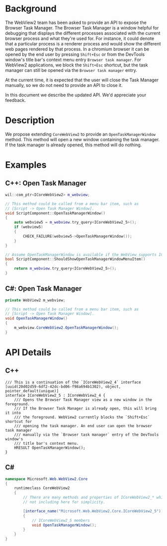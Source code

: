 # Background
The WebView2 team has been asked to provide an API to expose the Browser Task
Manager. The Browser Task Manager is a window helpful for debugging that 
displays the different processes associated with the current browser process and 
what they're used for. For instance, it could denote that a particular process 
is a renderer process and would show the different web pages rendered by that 
process. In a chromium browser it can be opened by the end user by pressing 
`Shift+Esc` or from the DevTools window's title bar's context menu entry 
`Browser task manager`. For WebView2 applications, we block the 
`Shift+Esc` shortcut, but the task manager can still be opened via the 
`Browser task manager` entry.

At the current time, it is expected that the user will close the Task 
Manager manually, so we do not need to provide an API to close it.

In this document we describe the updated API. We'd appreciate your feedback.

# Description
We propose extending `CoreWebView2` to provide an `OpenTaskManagerWindow` 
method. This method will open a new window containing the task manager. 
If the task manager is already opened, this method will do nothing.

# Examples
## C++: Open Task Manager

``` cpp
wil::com_ptr<ICoreWebView2> m_webview;

// This method could be called from a menu bar item, such as 
// [Script -> Open Task Manager Window]. 
void ScriptComponent::OpenTaskManagerWindow()
{
    auto webview5 = m_webview.try_query<ICoreWebView2_5>();
    if (webview5) 
    {
        CHECK_FAILURE(webview5->OpenTaskManagerWindow());
    }
}

// Assume OpenTaskManagerWindow is available if the WebView supports ICoreWebView2_5.
bool ScriptComponent::ShouldShowOpenTaskManagerWindowMenuItem()
{
    return m_webview.try_query<ICoreWebView2_5>();
}
```

## C#: Open Task Manager
```c#
private WebView2 m_webview;

// This method could be called from a menu bar item, such as 
// [Script -> Open Task Manager Window]. 
void OpenTaskManagerWindow()
{
    m_webview.CoreWebView2.OpenTaskManagerWindow();
}
```

# API Details
## C++
```
/// This is a continuation of the `ICoreWebView2_4` interface
[uuid(20d02d59-6df2-42dc-bd06-f98a694b1302), object, pointer_default(unique)]
interface ICoreWebView2_5 : ICoreWebView2_4 {
    /// Opens the Browser Task Manager view as a new window in the foreground. 
    /// If the Browser Task Manager is already open, this will bring it into
    /// the foreground. WebView2 currently blocks the `Shift+Esc` shortcut for 
    /// opening the task manager. An end user can open the browser task manager 
    /// manually via the `Browser task manager` entry of the DevTools window's 
    /// title bar's context menu.
    HRESULT OpenTaskManagerWindow();
}
```

## C#
```c#
namespace Microsoft.Web.WebView2.Core
{
    runtimeclass CoreWebView2
    {
        // There are many methods and properties of ICoreWebView2_* which I am
        // not including here for simplicity. 

        [interface_name("Microsoft.Web.WebView2.Core.ICoreWebView2_5")]
        {
            // ICoreWebView2_5 members
            void OpenTaskManagerWindow();
        }
    }
}
```
